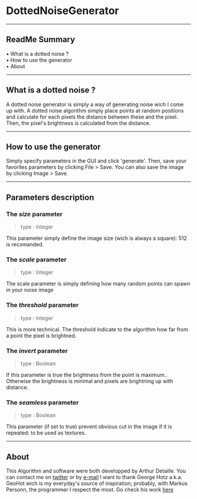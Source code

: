 # DottedNoiseGenerator

---

## ReadMe Summary
• What is a dotted noise ?\
• How to use the generator\
• About

---

## What is a dotted noise ?
A dotted noise generator is simply a way of generating noise wich I come up with. A dotted noise algorithm simply place points at random positions and calculate for each pixels the distance between these and the pixel. Then, the pixel's brightness is calculated from the distance.

---

## How to use the generator
Simply specify parameters in the GUI and click 'generate'. Then, save your favorites parameters by clicking File > Save. You can also save the image by clicking Image > Save.

---

## Parameters description
### The *size* parameter
> type : Integer

This parameter simply define the image size (wich is always a square): 512 is recomanded.

### The *scale* parameter
> type : Integer

The scale parameter is simply defining how many random points can spawn in your noise image

### The *threshold* parameter
> type : Integer

This is more technical. The threshold indicate to the algorithm how far from a point the pixel is brightned.

### The *invert* parameter
> type : Boolean

If this parameter is true the brightness from the point is maximum.. Otherwise the brightness is minimal and pixels are brightning up with distance.

### The *seamless* parameter
> type : Boolean

This parameter (if set to true) prevent obvious cut in the image if it is repeated: to be used as textures.

---

## About
This Algorithm and software were both developped by Arthur Detaille. You can contact me on [twitter](https://twitter.com/arthur_detaille) or by [e-mail](mailto:arthurdetaille.pro@gmail.com)
I want to thank George Hotz a.k.a. GeoHot wich is my everyday's source of inspiration; probably, with Markus Personn, the programmer I respect the most. Go check his work [here](https://www.youtube.com/channel/UCwgKmJM4ZJQRJ-U5NjvR2dg)